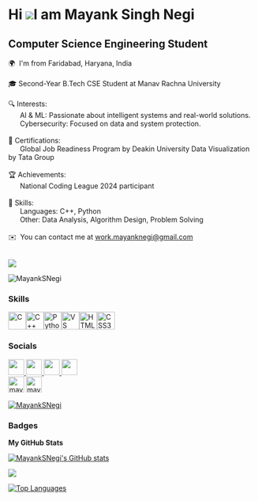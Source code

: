 Hi ![](https://user-images.githubusercontent.com/18350557/176309783-0785949b-9127-417c-8b55-ab5a4333674e.gif)I am Mayank Singh Negi
=========================================================================================================================================

Computer Science Engineering Student
------------------------------------
🌍  I'm from Faridabad, Haryana, India<br><br>
🎓 Second-Year B.Tech CSE Student at Manav Rachna University<br><br>
🔍 Interests:<br>
&nbsp;&nbsp;&nbsp;&nbsp;&nbsp;&nbsp;AI & ML: Passionate about intelligent systems and real-world solutions.<br>
&nbsp;&nbsp;&nbsp;&nbsp;&nbsp;&nbsp;Cybersecurity: Focused on data and system protection.<br><br>
📜 Certifications:<br>
&nbsp;&nbsp;&nbsp;&nbsp;&nbsp;&nbsp;Global Job Readiness Program by Deakin University Data Visualization by Tata Group<br><br>
🏆 Achievements:<br>
&nbsp;&nbsp;&nbsp;&nbsp;&nbsp;&nbsp;National Coding League 2024 participant<br><br>
🔧 Skills:<br>
&nbsp;&nbsp;&nbsp;&nbsp;&nbsp;&nbsp;Languages: C++, Python<br>
&nbsp;&nbsp;&nbsp;&nbsp;&nbsp;&nbsp;Other: Data Analysis, Algorithm Design, Problem Solving<br><br>
✉️  You can contact me at [work.mayanknegi@gmail.com](mailto:work.mayanknegi@gmail.com)

<a href="https://www.github.com/MayankSNegi" target="_blank" rel="noreferrer"><br>
<img src="https://img.shields.io/github/followers/MayankSNegi?logo=github&style=for-the-badge&color=f97316&labelColor=181824" /></a>
<p align="left"> <img src="https://komarev.com/ghpvc/?username=MayankSNegi&label=Profile%20views&color=0e75b6&style=flat" alt="MayankSNegi" /> </p>

### Skills 
<p align="left">
<a href="https://docs.microsoft.com/en-us/cpp/?view=msvc-170" target="_blank" rel="noreferrer"><img src="https://raw.githubusercontent.com/danielcranney/readme-generator/main/public/icons/skills/c-colored.svg" width="36" height="36" alt="C" /></a><a href="https://docs.microsoft.com/en-us/cpp/?view=msvc-170" target="_blank" rel="noreferrer"><img src="https://raw.githubusercontent.com/danielcranney/readme-generator/main/public/icons/skills/cplusplus-colored.svg" width="36" height="36" alt="C++" /></a><a href="https://www.python.org/" target="_blank" rel="noreferrer"><img src="https://raw.githubusercontent.com/danielcranney/readme-generator/main/public/icons/skills/python-colored.svg" width="36" height="36" alt="Python" /></a><a href="https://code.visualstudio.com/" target="_blank" rel="noreferrer"><img src="https://raw.githubusercontent.com/danielcranney/readme-generator/main/public/icons/skills/visualstudiocode.svg" width="36" height="36" alt="VS Code" /></a><a href="https://developer.mozilla.org/en-US/docs/Glossary/HTML5" target="_blank" rel="noreferrer"><img src="https://raw.githubusercontent.com/danielcranney/readme-generator/main/public/icons/skills/html5-colored.svg" width="36" height="36" alt="HTML5" /></a><a href="https://www.w3.org/TR/CSS/#css" target="_blank" rel="noreferrer"><img src="https://raw.githubusercontent.com/danielcranney/readme-generator/main/public/icons/skills/css3-colored.svg" width="36" height="36" alt="CSS3" /></a></p>

### Socials  
<p align="left">
<a href="https://www.github.com/MayankSNegi" target="_blank" rel="noreferrer">
<picture>
<source media="(prefers-color-scheme: dark)" srcset="https://raw.githubusercontent.com/danielcranney/readme-generator/main/public/icons/socials/github-dark.svg" />
<source media="(prefers-color-scheme: light)" srcset="https://raw.githubusercontent.com/danielcranney/readme-generator/main/public/icons/socials/github.svg" />
<img src="https://raw.githubusercontent.com/danielcranney/readme-generator/main/public/icons/socials/github.svg" width="32" height="32" />
</picture>
</a>
<a href="http://www.instagram.com/_mayank.negi__" target="_blank" rel="noreferrer">
<picture>
<source media="(prefers-color-scheme: dark)" srcset="https://raw.githubusercontent.com/danielcranney/readme-generator/main/public/icons/socials/instagram-dark.svg" />
<source media="(prefers-color-scheme: light)" srcset="https://raw.githubusercontent.com/danielcranney/readme-generator/main/public/icons/socials/instagram.svg" />
<img src="https://raw.githubusercontent.com/danielcranney/readme-generator/main/public/icons/socials/instagram.svg" width="32" height="32" />
</picture>
</a>
<a href="https://www.linkedin.com/in/mayank-singh-negi-2a7526283" target="_blank" rel="noreferrer">
<picture>
<source media="(prefers-color-scheme: dark)" srcset="https://raw.githubusercontent.com/danielcranney/readme-generator/main/public/icons/socials/linkedin-dark.svg" />
<source media="(prefers-color-scheme: light)" srcset="https://raw.githubusercontent.com/danielcranney/readme-generator/main/public/icons/socials/linkedin.svg" />
<img src="https://raw.githubusercontent.com/danielcranney/readme-generator/main/public/icons/socials/linkedin.svg" width="32" height="32" />
</picture>
</a>
<a href="https://www.x.com/MayankSNegi" target="_blank" rel="noreferrer">
<picture>
<source media="(prefers-color-scheme: dark)" srcset="https://raw.githubusercontent.com/danielcranney/readme-generator/main/public/icons/socials/twitter-dark.svg" />
<source media="(prefers-color-scheme: light)" srcset="https://raw.githubusercontent.com/danielcranney/readme-generator/main/public/icons/socials/twitter.svg" />
<img src="https://raw.githubusercontent.com/danielcranney/readme-generator/main/public/icons/socials/twitter.svg" width="32" height="32" />
</picture>
</a><br>
<a href="https://leetcode.com/u/MayankSNegi/" target="_blank" rel="noreferrer">
<picture>
<source media="(prefers-color-scheme: dark)" srcset="https://upload.wikimedia.org/wikipedia/commons/0/0a/LeetCode_Logo_black_with_text.svg" />
<source media="(prefers-color-scheme: light)" srcset="https://upload.wikimedia.org/wikipedia/commons/0/0a/LeetCode_Logo_black_with_text.svg"/>
<img src="https://upload.wikimedia.org/wikipedia/commons/0/0a/LeetCode_Logo_black_with_text.svg" alt="mayanknegi23" height="32" width="32" /></a>
</picture>
</a>
<a href="https://www.codechef.com/users/mayanknegi" target="_blank" rel="noreferrer">
<picture>
<source media="(prefers-color-scheme: dark)" srcset="https://upload.vectorlogo.zone/logos/codechef/images/c0290608-3c6b-406c-90ef-86e9200f383a.svg" />
<source media="(prefers-color-scheme: light)" srcset="https://upload.vectorlogo.zone/logos/codechef/images/c0290608-3c6b-406c-90ef-86e9200f383a.svg" />
<img src="https://upload.vectorlogo.zone/logos/codechef/images/c0290608-3c6b-406c-90ef-86e9200f383a.svg" alt="mayanknegi" height="32" width="32" />
</picture>
</a>
</p>

<p align="left"> <a href="https://github.com/ryo-ma/github-profile-trophy"><img src="https://github-profile-trophy.vercel.app/?username=MayankSNegi" alt="MayankSNegi" /></a> </p>

### Badges

<b>My GitHub Stats</b>

<a href="http://www.github.com/MayankSNegi"><img src="https://github-readme-stats.vercel.app/api?username=MayankSNegi&show_icons=true&hide=&count_private=true&title_color=ef4444&text_color=64748b&icon_color=f97316&bg_color=181824&hide_border=true&show_icons=true" alt="MayankSNegi's GitHub stats" /></a>

<a href="http://www.github.com/MayankSNegi"><img src="https://github-readme-streak-stats.herokuapp.com/?user=MayankSNegi&stroke=64748b&background=181824&ring=ef4444&fire=ef4444&currStreakNum=64748b&currStreakLabel=ef4444&sideNums=64748b&sideLabels=64748b&dates=64748b&hide_border=true" /></a>

<a href="https://github.com/MayankSNegi" align="left"><img src="https://github-readme-stats.vercel.app/api/top-langs/?username=MayankSNegi&langs_count=10&title_color=ef4444&text_color=64748b&icon_color=f97316&bg_color=181824&hide_border=true&locale=en&custom_title=Top%20%Languages" alt="Top Languages" /></a>
